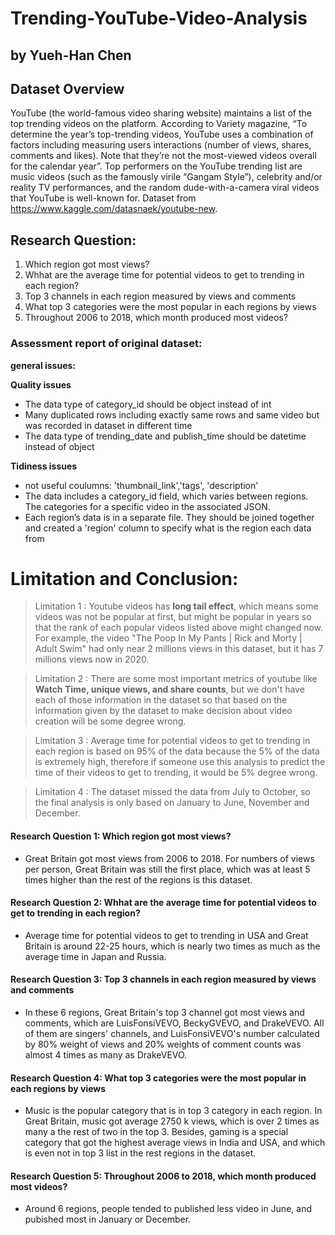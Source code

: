 # Trending-YouTube-Video-Analysis
## by Yueh-Han Chen
## Dataset Overview
YouTube (the world-famous video sharing website) maintains a list of the top trending videos on the platform. According to Variety magazine, “To determine the year’s top-trending videos, YouTube uses a combination of factors including measuring users interactions (number of views, shares, comments and likes). Note that they’re not the most-viewed videos overall for the calendar year”. Top performers on the YouTube trending list are music videos (such as the famously virile “Gangam Style”), celebrity and/or reality TV performances, and the random dude-with-a-camera viral videos that YouTube is well-known for. Dataset from https://www.kaggle.com/datasnaek/youtube-new.

## Research Question:
1. Which region got most views?
2. Whhat are the average time for potential videos to get to trending in each region?
3. Top 3 channels in each region measured by views and comments
4. What top 3 categories were the most popular in each regions by views
5. Throughout 2006 to 2018, which month produced most videos?

### Assessment report of original dataset:

**general issues:**

**Quality issues**

- The data type of category_id should be object instead of int
- Many duplicated rows including exactly same rows and same video but was recorded in dataset in different time
- The data type of trending_date and publish_time should be datetime instead of object

**Tidiness issues**

- not useful coulumns: 'thumbnail_link','tags', 'description'
- The data includes a category_id field, which varies between regions. The categories for a specific video in the associated JSON.
- Each region’s data is in a separate file. They should be joined together and created a 'region' column to specify what is the region each data from


# Limitation and Conclusion:

> Limitation 1 : Youtube videos has **long tail effect**, which means some videos was not be popular at first, but might be popular in years so that the rank of each popular videos listed above might changed now. For example, the video "The Poop In My Pants | Rick and Morty | Adult Swim" had only near 2 millions views in this dataset, but it has 7 millions views now in 2020.

> Limitation 2 : There are some most important metrics of youtube like **Watch Time, unique views, and share counts**, but we don't have each of those information in the dataset so that based on the information given by the dataset to make decision about video creation will be some degree wrong.

> Limitation 3 : Average time for potential videos to get to trending in each region is based on 95% of the data because the 5% of the data is extremely high, therefore if someone use this analysis to predict the time of their videos to get to trending, it would be 5% degree wrong.

> Limitation 4 : The dataset missed the data from July to October, so the final analysis is only based on January to June, November and December.

#### Research Question 1: Which region got most views?

- Great Britain got most views from 2006 to 2018. For numbers of views per person, Great Britain was still the first place, which was at least 5 times higher than the rest of the regions is this dataset.

#### Research Question 2: Whhat are the average time for potential videos to get to trending in each region?

- Average time for potential videos to get to trending in USA and Great Britain is around 22-25 hours, which is nearly two times as much as the average time in Japan and Russia.
       
#### Research Question 3: Top 3 channels in each region measured by views and comments

- In these 6 regions, Great Britain's top 3 channel got most views and comments, which are LuisFonsiVEVO, BeckyGVEVO, and DrakeVEVO. All of them are singers' channels, and LuisFonsiVEVO's number calculated by 80% weight of views and 20% weights of comment counts was almost 4 times as many as DrakeVEVO.

#### Research Question 4: What top 3 categories were the most popular in each regions by views

- Music is the popular category that is in top 3 category in each region. In Great Britain, music got average 2750 k views, which is over 2 times as many a the rest of two in the top 3. Besides, gaming is a special category that got the highest average views in India and USA, and which is even not in top 3 list in the rest regions in the dataset.

#### Research Question 5: Throughout 2006 to 2018, which month produced most videos?

- Around 6 regions, people tended to published less video in June, and pubished most in January or December.
